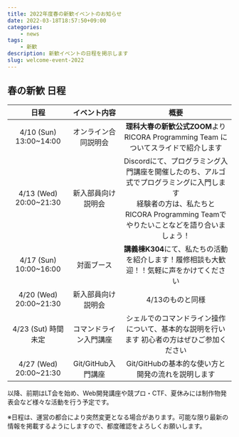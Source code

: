 ```yaml
---
title: 2022年度春の新歓イベントのお知らせ
date: 2022-03-18T18:57:50+09:00
categories:
    - news
tags:
    - 新歓
description: 新歓イベントの日程を掲示します
slug: welcome-event-2022
---
```


## 春の新歓 日程

| 日程 | イベント内容 | 概要 |
| :--: | :--: | :--: |
| 4/10 (Sun) 13:00~14:00 | オンライン合同説明会 | **理科大春の新歓公式ZOOM**より RICORA Programming Team についてスライドで紹介します |
| 4/13 (Wed) 20:00~21:30 | 新入部員向け説明会 | Discordにて、プログラミング入門講座を開催したのち、アルゴ式でプログラミングに入門します <br> 経験者の方は、私たちとRICORA Programming Teamでやりたいことなどを語り合いましょう！|
| 4/17 (Sun) 10:00~16:00 | 対面ブース | **講義棟K304**にて、私たちの活動を紹介します！履修相談も大歓迎！！気軽に声をかけてください |
| 4/20 (Wed) 20:00~21:30 | 新入部員向け説明会 | 4/13のものと同様 |
| 4/23 (Sut) 時間未定 | コマンドライン入門講座 | シェルでのコマンドライン操作について、基本的な説明を行います 初心者の方はぜひご参加ください |
| 4/27 (Wed) 20:00~21:30 | Git/GitHub入門講座 | Git/GitHubの基本的な使い方と開発の流れを説明します|

以降、前期はLT会を始め、Web開発講座や競プロ・CTF、夏休みには制作物発表会など様々な活動を行う予定です。

※日程は、運営の都合により突然変更となる場合があります。可能な限り最新の情報を掲載するようにしますので、都度確認をよろしくお願いします。


